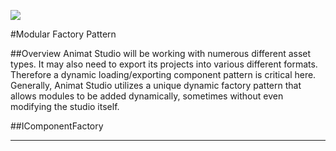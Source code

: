 ![](https://github.com/jluchiji/AmiMat/raw/master/Documentation/Images/logo-banner-dark.png)

#Modular Factory Pattern

##Overview
Animat Studio will be working with numerous different asset types. It may also need to export its projects into various different formats. Therefore a dynamic loading/exporting component pattern is critical here. Generally, Animat Studio utilizes a unique dynamic factory pattern that allows modules to be added dynamically, sometimes without even modifying the studio itself.

##IComponentFactory



* * *